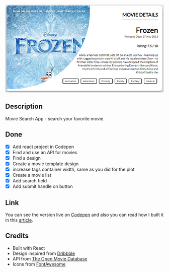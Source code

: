 ![Add image](./snapshot.PNG)

## Description

Movie Search App - search your favorite movie.

## Done

-   [x] Add react project in Codepen
-   [x] Find and use an API for movies
-   [x] Find a design
-   [x] Create a movie template design
-   [x] increase tags container width, same as you did for the plot
-   [x] Create a movie list
-   [x] Add search field
-   [x] Add submit handle on button

## Link

You can see the version live on [Codepen](https://codepen.io/FlorinPop17/full/rRaEYv) and also you can read how I built it in this [article](https://florin-pop.com/blog/).

## Credits

-   Built with React
-   Design inspired from [Dribbble](https://dribbble.com/shots/6028615-Spider-man-Movie)
-   API from [The Open Movie Database](http://www.omdbapi.com/)
-   Icons from [FontAwesome](https://fontawesome.com/?from=io)
